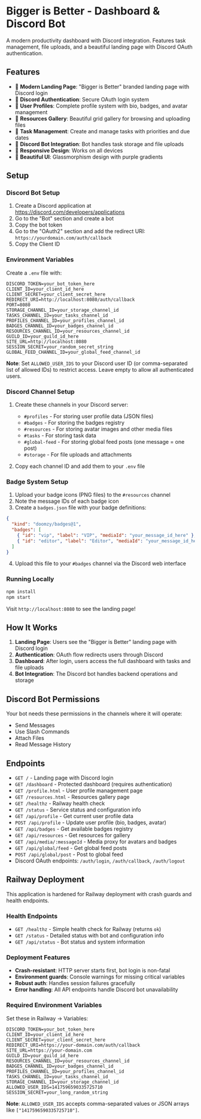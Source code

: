 # Bigger is Better - Dashboard & Discord Bot

A modern productivity dashboard with Discord integration. Features task management, file uploads, and a beautiful landing page with Discord OAuth authentication.

## Features

- 🎨 **Modern Landing Page**: "Bigger is Better" branded landing page with Discord login
- 🔐 **Discord Authentication**: Secure OAuth login system
- 👤 **User Profiles**: Complete profile system with bio, badges, and avatar management
- 📁 **Resources Gallery**: Beautiful grid gallery for browsing and uploading files
- 📅 **Task Management**: Create and manage tasks with priorities and due dates
- 🤖 **Discord Bot Integration**: Bot handles task storage and file uploads
- 📱 **Responsive Design**: Works on all devices
- 🌈 **Beautiful UI**: Glassmorphism design with purple gradients

## Setup

### Discord Bot Setup
1. Create a Discord application at https://discord.com/developers/applications
2. Go to the "Bot" section and create a bot
3. Copy the bot token
4. Go to the "OAuth2" section and add the redirect URI: `https://yourdomain.com/auth/callback`
5. Copy the Client ID

### Environment Variables
Create a `.env` file with:
```
DISCORD_TOKEN=your_bot_token_here
CLIENT_ID=your_client_id_here
CLIENT_SECRET=your_client_secret_here
REDIRECT_URI=http://localhost:8080/auth/callback
PORT=8080
STORAGE_CHANNEL_ID=your_storage_channel_id
TASKS_CHANNEL_ID=your_tasks_channel_id
PROFILES_CHANNEL_ID=your_profiles_channel_id
BADGES_CHANNEL_ID=your_badges_channel_id
RESOURCES_CHANNEL_ID=your_resources_channel_id
GUILD_ID=your_guild_id_here
SITE_URL=http://localhost:8080
SESSION_SECRET=your_random_secret_string
GLOBAL_FEED_CHANNEL_ID=your_global_feed_channel_id
```

**Note**: Set `ALLOWED_USER_IDS` to your Discord user ID (or comma-separated list of allowed IDs) to restrict access. Leave empty to allow all authenticated users.

### Discord Channel Setup
1. Create these channels in your Discord server:
   - `#profiles` - For storing user profile data (JSON files)
   - `#badges` - For storing the badges registry
   - `#resources` - For storing avatar images and other media files
   - `#tasks` - For storing task data
   - `#global-feed` - For storing global feed posts (one message = one post)
   - `#storage` - For file uploads and attachments

2. Copy each channel ID and add them to your `.env` file

### Badge System Setup
1. Upload your badge icons (PNG files) to the `#resources` channel
2. Note the message IDs of each badge icon
3. Create a `badges.json` file with your badge definitions:
```json
{
  "kind": "doomzy/badges@1",
  "badges": [
    { "id": "vip", "label": "VIP", "mediaId": "your_message_id_here" },
    { "id": "editor", "label": "Editor", "mediaId": "your_message_id_here" }
  ]
}
```
4. Upload this file to your `#badges` channel via the Discord web interface

### Running Locally
```bash
npm install
npm start
```

Visit `http://localhost:8080` to see the landing page!

## How It Works

1. **Landing Page**: Users see the "Bigger is Better" landing page with Discord login
2. **Authentication**: OAuth flow redirects users through Discord
3. **Dashboard**: After login, users access the full dashboard with tasks and file uploads
4. **Bot Integration**: The Discord bot handles backend operations and storage

## Discord Bot Permissions

Your bot needs these permissions in the channels where it will operate:
- Send Messages
- Use Slash Commands
- Attach Files
- Read Message History

## Endpoints

- `GET /` - Landing page with Discord login
- `GET /dashboard` - Protected dashboard (requires authentication)
- `GET /profile.html` - User profile management page
- `GET /resources.html` - Resources gallery page
- `GET /healthz` - Railway health check
- `GET /status` - Service status and configuration info
- `GET /api/profile` - Get current user profile data
- `POST /api/profile` - Update user profile (bio, badges, avatar)
- `GET /api/badges` - Get available badges registry
- `GET /api/resources` - Get resources for gallery
- `GET /api/media/:messageId` - Media proxy for avatars and badges
- `GET /api/global/feed` - Get global feed posts
- `POST /api/global/post` - Post to global feed
- Discord OAuth endpoints: `/auth/login`, `/auth/callback`, `/auth/logout`

## Railway Deployment

This application is hardened for Railway deployment with crash guards and health endpoints.

### Health Endpoints
- `GET /healthz` - Simple health check for Railway (returns `ok`)
- `GET /status` - Detailed status with bot and configuration info
- `GET /api/status` - Bot status and system information

### Deployment Features
- **Crash-resistant**: HTTP server starts first, bot login is non-fatal
- **Environment guards**: Console warnings for missing critical variables
- **Robust auth**: Handles session failures gracefully
- **Error handling**: All API endpoints handle Discord bot unavailability

### Required Environment Variables

Set these in Railway → Variables:

```
DISCORD_TOKEN=your_bot_token_here
CLIENT_ID=your_client_id_here
CLIENT_SECRET=your_client_secret_here
REDIRECT_URI=https://your-domain.com/auth/callback
SITE_URL=https://your-domain.com
GUILD_ID=your_guild_id_here
RESOURCES_CHANNEL_ID=your_resources_channel_id
BADGES_CHANNEL_ID=your_badges_channel_id
PROFILES_CHANNEL_ID=your_profiles_channel_id
TASKS_CHANNEL_ID=your_tasks_channel_id
STORAGE_CHANNEL_ID=your_storage_channel_id
ALLOWED_USER_IDS=1417596590335725710
SESSION_SECRET=your_long_random_string
```

**Note**: `ALLOWED_USER_IDS` accepts comma-separated values or JSON arrays like `["1417596590335725710"]`.
